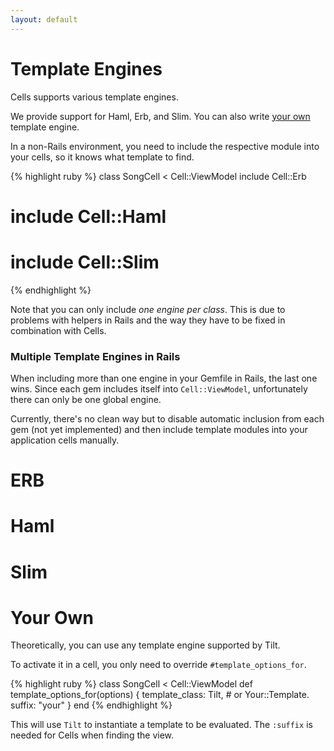 ```yaml
---
layout: default
---
```


# Template Engines

Cells supports various template engines.

We provide support for Haml, Erb, and Slim. You can also write [your own](#your-own) template engine.

In a non-Rails environment, you need to include the respective module into your cells, so it knows what template to find.

{% highlight ruby %}
class SongCell < Cell::ViewModel
  include Cell::Erb
  # include Cell::Haml
  # include Cell::Slim
{% endhighlight %}

Note that you can only include _one engine per class_. This is due to problems with helpers in Rails and the way they have to be fixed in combination with Cells.

### Multiple Template Engines in Rails

When including more than one engine in your Gemfile in Rails, the last one wins. Since each gem includes itself into `Cell::ViewModel`, unfortunately there can only be one global engine.

Currently, there's no clean way but to disable automatic inclusion from each gem (not yet implemented) and then include template modules into your application cells manually.

# ERB

# Haml

# Slim

# Your Own

Theoretically, you can use any template engine supported by Tilt.

To activate it in a cell, you only need to override `#template_options_for`.

{% highlight ruby %}
class SongCell < Cell::ViewModel
  def template_options_for(options)
    {
      template_class: Tilt, # or Your::Template.
      suffix:         "your"
  }
  end
{% endhighlight %}

This will use `Tilt` to instantiate a template to be evaluated. The `:suffix` is needed for Cells when finding the view.